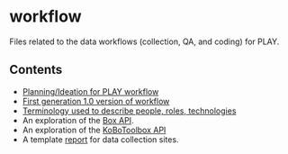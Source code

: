 # workflow
Files related to the data workflows (collection, QA, and coding) for PLAY.

## Contents

- [Planning/Ideation for PLAY workflow](https://PLAY-behaviorome.github.io/workflow/workflow-planning.html)
- [First generation 1.0 version of workflow](https://PLAY-behaviorome.github.io/workflow/workflow-1.0.html)
- [Terminology used to describe people, roles, technologies](https://PLAY-behaviorome.github.io/workflow/terminology.html)
- An exploration of the [Box API](https://PLAY-behaviorome.github.io/workflow/api-explorations-box.html).
- An exploration of the [KoBoToolbox API](https://PLAY-behaviorome.github.io/workflow/api-explorations-kobotoolbox.html)
- A template [report](https://PLAY-behaviorome.github.io/workflow/site-report-template.html) for data collection sites.
